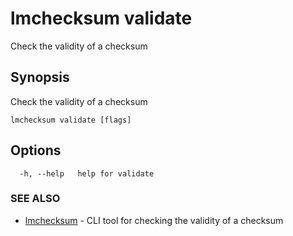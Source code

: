 # lmchecksum validate

Check the validity of a checksum

## Synopsis

Check the validity of a checksum

```
lmchecksum validate [flags]
```

## Options

```
  -h, --help   help for validate
```

### SEE ALSO

* [lmchecksum](lmchecksum.md)	 - CLI tool for checking the validity of a checksum
